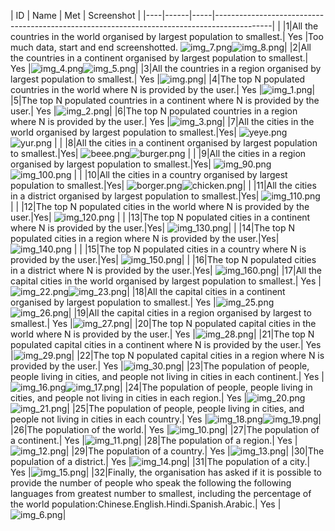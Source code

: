 | ID | Name | Met | Screenshot                                                                                 |
|----|------|-----|--------------------------------------------------------------------------------------------| |
|1|All the countries in the world organised by largest population to smallest.| Yes |Too much data, start and end screenshotted. ![img_7.png](img_7.png)![img_8.png](img_8.png)|
|2|All the countries in a continent organised by largest population to smallest.| Yes |![img_4.png](img_4.png)![img_5.png](img_5.png)|
|3|All the countries in a region organised by largest population to smallest.| Yes |![img.png](img.png)|
|4|The top N populated countries in the world where N is provided by the user.| Yes |![img_1.png](img_1.png)|
|5|The top N populated countries in a continent where N is provided by the user.| Yes |![img_2.png](img_2.png)|
|6|The top N populated countries in a region where N is provided by the user.| Yes |![img_3.png](img_3.png)|
|7|All the cities in the world organised by largest population to smallest.|Yes| ![yeye.png](yeye.png)![yur.png](yur.png)                |                                   |
|8|All the cities in a continent organised by largest population to smallest.|Yes| ![beee.png](beee.png)![burger.png](burger.png)       |                                      |
|9|All the cities in a region organised by largest population to smallest.|Yes| ![img_90.png](img_90.png)![img_100.png](img_100.png)   |                                    |
|10|All the cities in a country organised by largest population to smallest.|Yes| ![borger.png](borger.png)![chicken.png](chicken.png)|                                  |
|11|All the cities in a district organised by largest population to smallest.|Yes| ![img_110.png](img_110.png)   |                                                             |
|12|The top N populated cities in the world where N is provided by the user.|Yes| ![img_120.png](img_120.png)   |                                                             |
|13|The top N populated cities in a continent where N is provided by the user.|Yes| ![img_130.png](img_130.png)|                                                                |
|14|The top N populated cities in a region where N is provided by the user.|Yes| ![img_140.png](img_140.png)  |                                                              |
|15|The top N populated cities in a country where N is provided by the user.|Yes| ![img_150.png](img_150.png)|                                                                |
|16|The top N populated cities in a district where N is provided by the user.|Yes| ![img_160.png](img_160.png)|
|17|All the capital cities in the world organised by largest population to smallest.| Yes |![img_22.png](img_22.png)![img_23.png](img_23.png)|
|18|All the capital cities in a continent organised by largest population to smallest.| Yes |![img_25.png](img_25.png)![img_26.png](img_26.png)|
|19|All the capital cities in a region organised by largest to smallest.| Yes |![img_27.png](img_27.png)|
|20|The top N populated capital cities in the world where N is provided by the user.| Yes |![img_28.png](img_28.png)|
|21|The top N populated capital cities in a continent where N is provided by the user.| Yes |![img_29.png](img_29.png)|
|22|The top N populated capital cities in a region where N is provided by the user.| Yes |![img_30.png](img_30.png)|
|23|The population of people, people living in cities, and people not living in cities in each continent.| Yes |![img_16.png](img_16.png)![img_17.png](img_17.png)|
|24|The population of people, people living in cities, and people not living in cities in each region.| Yes |![img_20.png](img_20.png)![img_21.png](img_21.png)|
|25|The population of people, people living in cities, and people not living in cities in each country.| Yes |![img_18.png](img_18.png)![img_19.png](img_19.png)|
|26|The population of the world.| Yes |![img_10.png](img_10.png)|
|27|The population of a continent.| Yes |![img_11.png](img_11.png)|
|28|The population of a region.| Yes |![img_12.png](img_12.png)|
|29|The population of a country.| Yes |![img_13.png](img_13.png)|
|30|The population of a district.| Yes |![img_14.png](img_14.png)|
|31|The population of a city.| Yes |![img_15.png](img_15.png)|
|32|Finally, the organisation has asked if it is possible to provide the number of people who speak the following the following languages from greatest number to smallest, including the percentage of the world population:Chinese.English.Hindi.Spanish.Arabic.| Yes |![img_6.png](img_6.png)|


